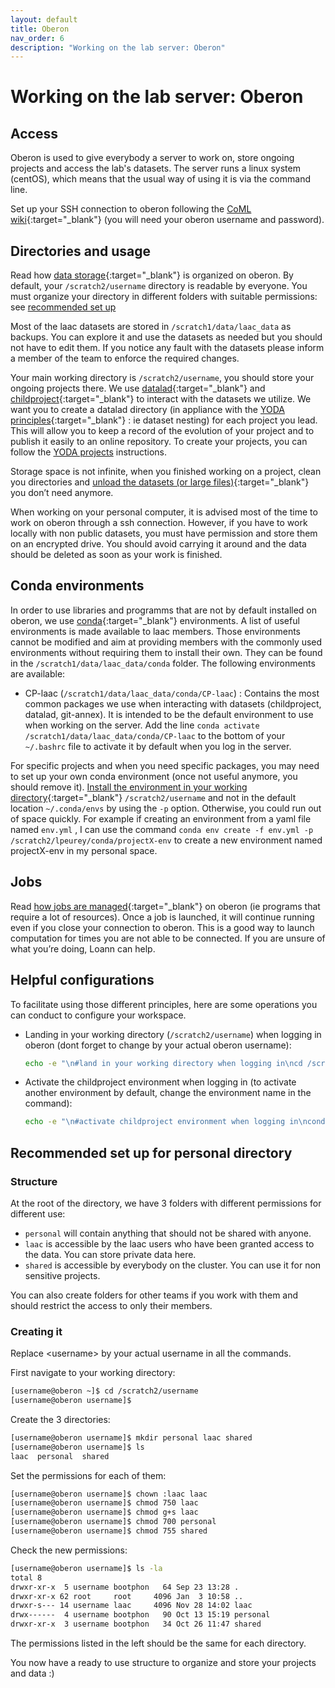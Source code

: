 ```yaml
---
layout: default
title: Oberon
nav_order: 6
description: "Working on the lab server: Oberon"
---
```


# Working on the lab server: Oberon

## Access

Oberon is used to give everybody a server to work on, store ongoing projects and access the lab's datasets. The server runs a linux system (centOS), which means that the usual way of using it is via the command line. 

Set up your SSH connection to oberon following the [CoML wiki](https://wiki.cognitive-ml.fr/resources/ssh.html#ssh-configuration-file){:target="_blank"} (you will need your oberon username and password).

## Directories and usage

Read how [data storage](https://wiki.cognitive-ml.fr/resources/cluster/architecture.html?highlight=storage#data-storage){:target="_blank"} is organized on oberon. By default, your `/scratch2/username` directory is readable by everyone.
You must organize your directory in different folders with suitable permissions: see [recommended set up](#recommended-set-up-for-personal-directory)

Most of the laac datasets are stored in `/scratch1/data/laac_data` as backups. You can explore it and use the datasets as needed but you should not have to edit them. If you notice any fault with the datasets please inform a member of the team to enforce the required changes.

Your main working directory is `/scratch2/username`, you should store your ongoing projects there. We use [datalad](https://handbook.datalad.org/){:target="_blank"} and [childproject](https://childproject.readthedocs.io/en/latest/introduction.html){:target="_blank"} to interact with the datasets we utilize. We want you to create a datalad directory (in appliance with the [YODA principles](http://handbook.datalad.org/en/latest/basics/101-127-yoda.html){:target="_blank"} : ie dataset nesting) for each project you lead. This will allow you to keep a record of the evolution of your project and to publish it easily to an online repository. To create your projects, you can follow the [YODA projects](./yoda-projects) instructions.

Storage space is not infinite, when you finished working on a project, clean you directories and [unload the datasets (or large files)](http://docs.datalad.org/en/latest/generated/man/datalad-drop.html){:target="_blank"} you don’t need anymore.

When working on your personal computer, it is advised most of the time to work on oberon through a ssh connection. However, if you have to work locally with non public datasets, you must have permission and store them on an encrypted drive. You should avoid carrying it around and the data should be deleted as soon as your work is finished.

## Conda environments

In order to use libraries and programms that are not by default installed on oberon, we use [conda](https://docs.conda.io/en/latest/){:target="_blank"} environments. A list of useful environments is made available to laac members. Those environments cannot be modified and aim at providing members with the commonly used environments without requiring them to install their own. They can be found in the `/scratch1/data/laac_data/conda` folder. The following environments are available:
- CP-laac (`/scratch1/data/laac_data/conda/CP-laac`) : Contains the most common packages we use when interacting with datasets (childproject, datalad, git-annex). It is intended to be the default environment to use when working on the server. Add the line `conda activate /scratch1/data/laac_data/conda/CP-laac` to the bottom of your `~/.bashrc` file to activate it by default when you log in the server.

For specific projects and when you need specific packages, you may need to set up your own conda environment (once not useful anymore, you should remove it). [Install the environment in your working directory](https://docs.conda.io/projects/conda/en/latest/user-guide/tasks/manage-environments.html#specifying-a-location-for-an-environment){:target="_blank"} `/scratch2/username` and not in the default location `~/.conda/envs` by using the `-p` option. Otherwise, you could run out of space quickly. For example if creating an environment from a yaml file named `env.yml` , I can use the command `conda env create -f env.yml -p /scratch2/lpeurey/conda/projectX-env` to create a new environment named projectX-env in my personal space.

## Jobs

Read [how jobs are managed](https://wiki.cognitive-ml.fr/resources/cluster/launching_jobs.html){:target="_blank"} on oberon (ie programs that require a lot of resources). Once a job is launched, it will continue running even if you close your connection to oberon. This is a good way to launch computation for times you are not able to be connected.
If you are unsure of what you’re doing, Loann can help.

## Helpful configurations

To facilitate using those different principles, here are some operations you can conduct to configure your workspace.

- Landing in your working directory (`/scratch2/username`) when logging in oberon (dont forget to change <username> by your actual oberon username):
  ```bash
  echo -e "\n#land in your working directory when logging in\ncd /scratch2/username" >>~/.bashrc
  ```
- Activate the childproject environment when logging in (to activate another environment by default, change the environment name in the command):
  ```bash
  echo -e "\n#activate childproject environment when logging in\nconda activate /scratch2/lpeurey/conda/childproject" >>~/.bashrc
  ```

## Recommended set up for personal directory

### Structure

At the root of the directory, we have 3 folders with different permissions for different use:
- `personal` will contain anything that should not be shared with anyone.
- `laac` is accessible by the laac users who have been granted access to the data. You can store private data here.
- `shared` is accessible by everybody on the cluster. You can use it for non sensitive projects.

You can also create folders for other teams if you work with them and should restrict the access to only their members.

### Creating it

Replace \<username\> by your actual username in all the commands.

First navigate to your working directory:
```bash
[username@oberon ~]$ cd /scratch2/username
[username@oberon username]$
```

Create the 3 directories:
```bash
[username@oberon username]$ mkdir personal laac shared
[username@oberon username]$ ls
laac  personal  shared
```

Set the permissions for each of them:
```bash
[username@oberon username]$ chown :laac laac
[username@oberon username]$ chmod 750 laac
[username@oberon username]$ chmod g+s laac
[username@oberon username]$ chmod 700 personal
[username@oberon username]$ chmod 755 shared
```

Check the new permissions:
```bash
[username@oberon username]$ ls -la
total 8
drwxr-xr-x  5 username bootphon   64 Sep 23 13:28 .
drwxr-xr-x 62 root     root     4096 Jan  3 10:58 ..
drwxr-s--- 14 username laac     4096 Nov 28 14:02 laac
drwx------  4 username bootphon   90 Oct 13 15:19 personal
drwxr-xr-x  3 username bootphon   34 Oct 26 11:47 shared
```

The permissions listed in the left should be the same for each directory.

You now have a ready to use structure to organize and store your projects and data :)
